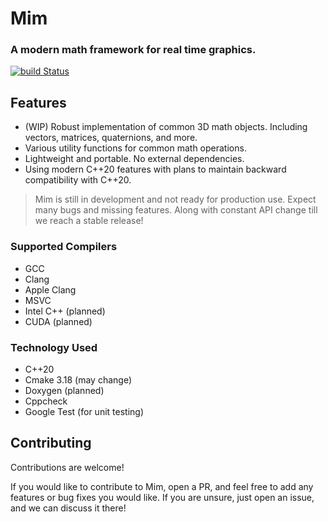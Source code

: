 # Mim
### A modern math framework for real time graphics.
[![build Status](https://github.com/Rinzii/mim/actions/workflows/ci.yml/badge.svg)](https://github.com/Rinzii/mim/actions/workflow/ci.yml)



## Features
- (WIP) Robust implementation of common 3D math objects. Including vectors, matrices, quaternions, and more.
- Various utility functions for common math operations.
- Lightweight and portable. No external dependencies.
- Using modern C++20 features with plans to maintain backward compatibility with C++20.

> Mim is still in development and not ready for production use. Expect many bugs and missing features. Along with constant API change till we reach a stable release!


### Supported Compilers
- GCC
- Clang
- Apple Clang
- MSVC
- Intel C++ (planned)
- CUDA (planned)


### Technology Used
- C++20
- Cmake 3.18 (may change)
- Doxygen (planned)
- Cppcheck
- Google Test (for unit testing)


## Contributing
Contributions are welcome!

If you would like to contribute to Mim, open a PR, and feel free to add any features or bug fixes you would like. If you are unsure, just open an issue, and we can discuss it there!

